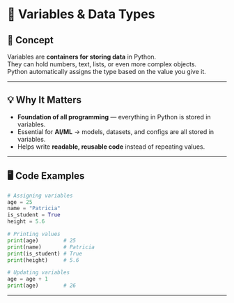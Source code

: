 # 📝 Variables & Data Types

## 📖 Concept
Variables are **containers for storing data** in Python.  
They can hold numbers, text, lists, or even more complex objects.  
Python automatically assigns the type based on the value you give it.

---

## 💡 Why It Matters
- **Foundation of all programming** — everything in Python is stored in variables.  
- Essential for **AI/ML** → models, datasets, and configs are all stored in variables.  
- Helps write **readable, reusable code** instead of repeating values.

---

## 🖥️ Code Examples
```python
# Assigning variables
age = 25
name = "Patricia"
is_student = True
height = 5.6

# Printing values
print(age)        # 25
print(name)       # Patricia
print(is_student) # True
print(height)     # 5.6

# Updating variables
age = age + 1
print(age)        # 26

```
-----